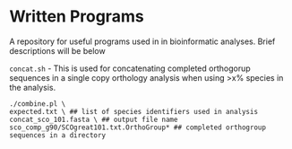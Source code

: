 # Written Programs  
A repository for useful programs used in in bioinformatic analyses. Brief descriptions will be below

`concat.sh` - This is used for concatenating completed orthogorup sequences in a single copy orthology analysis when using >x% species in the analysis. 
```
./combine.pl \
expected.txt \ ## list of species identifiers used in analysis
concat_sco_101.fasta \ ## output file name
sco_comp_g90/SCOgreat101.txt.OrthoGroup* ## completed orthogroup sequences in a directory
```

